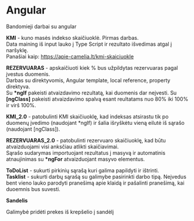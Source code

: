 # Angular

Bandomieji darbai su angular

<b>KMI</b> - kuno masės indekso skaičiuoklė. Pirmas darbas. <br>
Data maining iš input lauko į Type Script ir rezultato išvedimas atgal į naršyklę. <br>
Panašiai kaip: https://apie-camelia.lt/kmi-skaiciuokle

<b>REZERVUARAS</b> - apskaičiuoti kiek % bus užpildytas rezervuaras pagal įvestus duomenis. <br>
Darbas su direktyvomis, Angular template, local reference, property direktyva. <br>
Su <b>*ngIf</b> pakeisti atvaizdavimo rezultatą, kai duomenis dar neįvesti. Su <b>[ngClass]</b> pakeisti atvaizdavimo spalvą esant reultatams nuo 80% iki 100% ir virš 100%.

<b>KMI_2.0</b> - patobulinti KMI skaičiuoklę, kad indeksas atsirastu tik po duomenų įvedimo (naudojant *ngIf) ir šalia išryškėtu vieną eilutė iš sąrašo (naudojant [ngClass]).

<b>REZERVUARAS_2.0</b> - patobulinti rezervuaro skaičiuoklę, kad būtu atvaizduojami visi anksčiau atlikti skaičiavimai. <br>
Sąrašo sudarymas importuojant rezultatus į masyvą ir automatinis atnaujinimas su <b>*ngFor</b> atvaizduojant masyvo elementus.

<b>ToDoList</b> - sukurti pirkinių sąrašą kuri galima papildyti ir ištrinti. <br>
<b>Tasklist</b> - sukurti darbų sąrašą su galimybe pasirinkti darbo tipą.  Neįvedus bent vieno lauko parodyti pranešimą apie klaidą ir pašalinti pranešimą, kai duoemnis bus suvesti.

<b>Sandelis</b>

Galimybė pridėti prekes iš krepšelio į sandėlį
